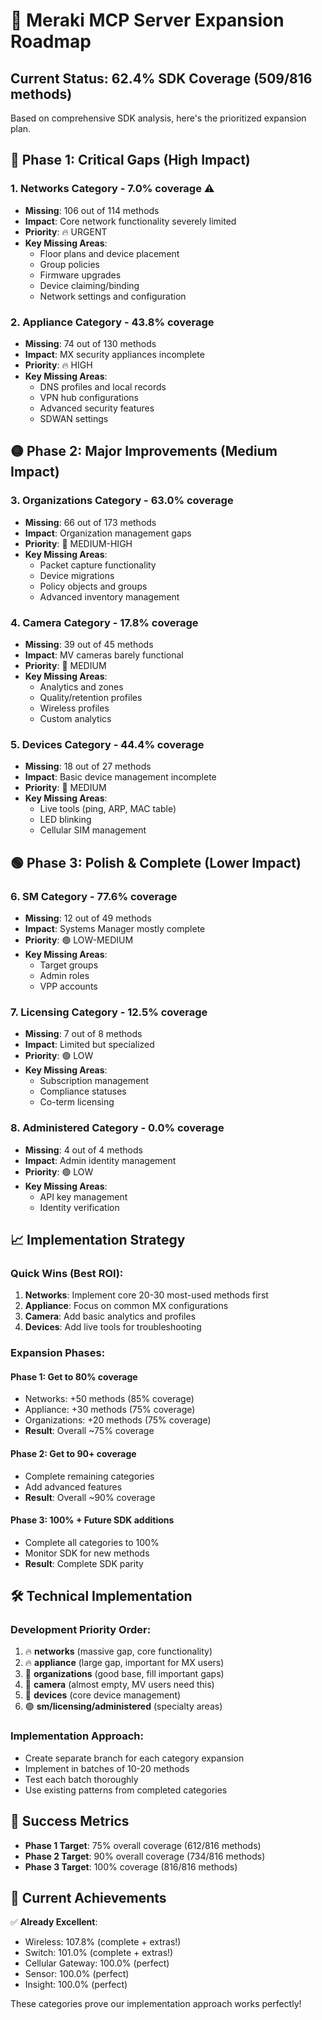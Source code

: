 # 🎯 Meraki MCP Server Expansion Roadmap

## Current Status: 62.4% SDK Coverage (509/816 methods)

Based on comprehensive SDK analysis, here's the prioritized expansion plan.

## 🔴 **Phase 1: Critical Gaps (High Impact)**

### 1. **Networks Category** - 7.0% coverage ⚠️
- **Missing**: 106 out of 114 methods  
- **Impact**: Core network functionality severely limited
- **Priority**: 🔥 URGENT
- **Key Missing Areas**:
  - Floor plans and device placement
  - Group policies
  - Firmware upgrades
  - Device claiming/binding
  - Network settings and configuration

### 2. **Appliance Category** - 43.8% coverage  
- **Missing**: 74 out of 130 methods
- **Impact**: MX security appliances incomplete
- **Priority**: 🔥 HIGH  
- **Key Missing Areas**:
  - DNS profiles and local records
  - VPN hub configurations
  - Advanced security features
  - SDWAN settings

## 🟡 **Phase 2: Major Improvements (Medium Impact)**

### 3. **Organizations Category** - 63.0% coverage
- **Missing**: 66 out of 173 methods
- **Impact**: Organization management gaps  
- **Priority**: 🔶 MEDIUM-HIGH
- **Key Missing Areas**:
  - Packet capture functionality
  - Device migrations
  - Policy objects and groups
  - Advanced inventory management

### 4. **Camera Category** - 17.8% coverage
- **Missing**: 39 out of 45 methods
- **Impact**: MV cameras barely functional
- **Priority**: 🔶 MEDIUM
- **Key Missing Areas**:
  - Analytics and zones
  - Quality/retention profiles
  - Wireless profiles
  - Custom analytics

### 5. **Devices Category** - 44.4% coverage  
- **Missing**: 18 out of 27 methods
- **Impact**: Basic device management incomplete
- **Priority**: 🔶 MEDIUM
- **Key Missing Areas**:
  - Live tools (ping, ARP, MAC table)
  - LED blinking
  - Cellular SIM management

## 🟢 **Phase 3: Polish & Complete (Lower Impact)**

### 6. **SM Category** - 77.6% coverage
- **Missing**: 12 out of 49 methods
- **Impact**: Systems Manager mostly complete
- **Priority**: 🟢 LOW-MEDIUM
- **Key Missing Areas**:
  - Target groups
  - Admin roles
  - VPP accounts

### 7. **Licensing Category** - 12.5% coverage  
- **Missing**: 7 out of 8 methods
- **Impact**: Limited but specialized
- **Priority**: 🟢 LOW
- **Key Missing Areas**:
  - Subscription management
  - Compliance statuses
  - Co-term licensing

### 8. **Administered Category** - 0.0% coverage
- **Missing**: 4 out of 4 methods
- **Impact**: Admin identity management
- **Priority**: 🟢 LOW
- **Key Missing Areas**:
  - API key management
  - Identity verification

## 📈 **Implementation Strategy**

### **Quick Wins** (Best ROI):
1. **Networks**: Implement core 20-30 most-used methods first
2. **Appliance**: Focus on common MX configurations
3. **Camera**: Add basic analytics and profiles
4. **Devices**: Add live tools for troubleshooting

### **Expansion Phases**:

#### **Phase 1**: Get to 80% coverage
- Networks: +50 methods (85% coverage)
- Appliance: +30 methods (75% coverage) 
- Organizations: +20 methods (75% coverage)
- **Result**: Overall ~75% coverage

#### **Phase 2**: Get to 90+ coverage  
- Complete remaining categories
- Add advanced features
- **Result**: Overall ~90% coverage

#### **Phase 3**: 100% + Future SDK additions
- Complete all categories to 100%
- Monitor SDK for new methods
- **Result**: Complete SDK parity

## 🛠️ **Technical Implementation**

### **Development Priority Order**:
1. 🔥 **networks** (massive gap, core functionality)
2. 🔥 **appliance** (large gap, important for MX users)  
3. 🔶 **organizations** (good base, fill important gaps)
4. 🔶 **camera** (almost empty, MV users need this)
5. 🔶 **devices** (core device management)
6. 🟢 **sm/licensing/administered** (specialty areas)

### **Implementation Approach**:
- Create separate branch for each category expansion
- Implement in batches of 10-20 methods
- Test each batch thoroughly
- Use existing patterns from completed categories

## 🎯 **Success Metrics**

- **Phase 1 Target**: 75% overall coverage (612/816 methods)
- **Phase 2 Target**: 90% overall coverage (734/816 methods)  
- **Phase 3 Target**: 100% coverage (816/816 methods)

## 🎉 **Current Achievements**

✅ **Already Excellent**:
- Wireless: 107.8% (complete + extras!)
- Switch: 101.0% (complete + extras!)
- Cellular Gateway: 100.0% (perfect)
- Sensor: 100.0% (perfect)
- Insight: 100.0% (perfect)

These categories prove our implementation approach works perfectly!